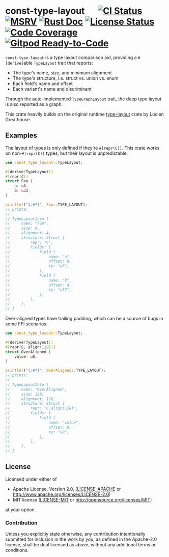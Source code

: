# const-type-layout &emsp; [![CI Status]][workflow] [![MSRV]][repo] [![Rust Doc]][docs] [![License Status]][fossa] [![Code Coverage]][codecov] [![Gitpod Ready-to-Code]][gitpod]

[CI Status]: https://img.shields.io/github/workflow/status/MomoLangenstein/const-type-layout/CI/main?label=CI
[workflow]: https://github.com/MomoLangenstein/const-type-layout/actions/workflows/ci.yml?query=branch%3Amain

[MSRV]: https://img.shields.io/badge/MSRV-1.60.0-orange
[repo]: https://github.com/ron-rs/ron

[Rust Doc]: https://img.shields.io/badge/docs-main-blue
[docs]: https://momolangenstein.github.io/const-type-layout/const_type_layout

[License Status]: https://app.fossa.com/api/projects/git%2Bgithub.com%2FMomoLangenstein%2Fconst-type-layout.svg?type=shield
[fossa]: https://app.fossa.com/projects/git%2Bgithub.com%2FMomoLangenstein%2Fconst-type-layout?ref=badge_shield

[Code Coverage]: https://img.shields.io/codecov/c/github/MomoLangenstein/const-type-layout?token=J39WVBIMZX
[codecov]: https://codecov.io/gh/MomoLangenstein/const-type-layout

[Gitpod Ready-to-Code]: https://img.shields.io/badge/Gitpod-ready-blue?logo=gitpod
[gitpod]: https://gitpod.io/#https://github.com/MomoLangenstein/const-type-layout

`const-type-layout` is a type layout comparison aid, providing a `#[derive]`able `TypeLayout` trait
that reports:
- The type's name, size, and minimum alignment
- The type's structure, i.e. struct vs. union vs. enum
- Each field's name and offset
- Each variant's name and discriminant

Through the auto-implemented `TypeGraphLayout` trait, the deep type layout is also reported as a graph.

This crate heavily builds on the original runtime [type-layout](https://github.com/LPGhatguy/type-layout) crate by Lucien Greathouse.

## Examples

The layout of types is only defined if they're `#[repr(C)]`. This crate works on
non-`#[repr(C)]` types, but their layout is unpredictable.

```rust
use const_type_layout::TypeLayout;

#[derive(TypeLayout)]
#[repr(C)]
struct Foo {
    a: u8,
    b: u32,
}

println!("{:#?}", Foo::TYPE_LAYOUT);
// prints:
//
// TypeLayoutInfo {
//     name: "Foo",
//     size: 8,
//     alignment: 4,
//     structure: Struct {
//         repr: "C",
//         fields: [
//             Field {
//                 name: "a",
//                 offset: 0,
//                 ty: "u8",
//             },
//             Field {
//                 name: "b",
//                 offset: 4,
//                 ty: "u32",
//             },
//         ],
//     },
// }
```

Over-aligned types have trailing padding, which can be a source of bugs in some
FFI scenarios:

```rust
use const_type_layout::TypeLayout;

#[derive(TypeLayout)]
#[repr(C, align(128))]
struct OverAligned {
    value: u8,
}

println!("{:#?}", OverAligned::TYPE_LAYOUT);
// prints:
//
// TypeLayoutInfo {
//     name: "OverAligned",
//     size: 128,
//     alignment: 128,
//     structure: Struct {
//         repr: "C,align(128)",
//         fields: [
//             Field {
//                 name: "value",
//                 offset: 0,
//                 ty: "u8",
//             },
//         ],
//     },
// }
```

## License

Licensed under either of

 * Apache License, Version 2.0, ([LICENSE-APACHE](LICENSE-APACHE) or http://www.apache.org/licenses/LICENSE-2.0)
 * MIT license ([LICENSE-MIT](LICENSE-MIT) or http://opensource.org/licenses/MIT)

at your option.

### Contribution
Unless you explicitly state otherwise, any contribution intentionally submitted for inclusion in the work by you, as defined in the Apache-2.0 license, shall be dual licensed as above, without any additional terms or conditions.
